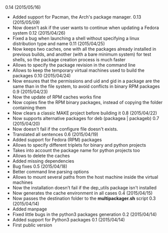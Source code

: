 0.14 (2015/05/16)
 * Added support for Pacman, the Arch's package manager.
0.13 (2015/05/09)
 * Now doesn't ask if the user wants to continue when updating a Fedora system
0.12 (2015/04/26)
 * Fixed a bug when launching a shell without specifying a linux distribution type and name 
0.11 (2015/04/25)
 * Now keeps two caches, one with all the packages already installed in previous builds, and another (with a bare minimum system) for test shells, so the package creation process is much faster
 * Allows to specify the package revision in the command line
 * Allows to keep the temporary virtual machines used to build the packages
0.10 (2015/04/24)
 * Now ensures that the permissions and uid and gid in a package are the same than in the file system, to avoid conflicts in binary RPM packages
0.9 (2015/04/23)
 * Now the update of RPM caches works fine
 * Now copies fine the RPM binary packages, instead of copying the folder containing them
 * Now clears a classic MAKE project before building it
0.8 (2015/04/22)
 * Now supports alternative packages for deb (packagea | packageb)
0.7 (2015/04/20)
 * Now doesn't fail if the configure file doesn't exists.
 * Translated all sentences
0.6 (2015/04/19)
 * Added support for Fedora (RPM) packages
 * Allows to specify different triplets for binary and python projects
 * Takes into account the package name for python projects too
 * Allows to delete the caches
 * Added missing dependencies
 * Bug fixes
0.5 (2015/04/18)
 * Better command line parsing options
 * Allows to mount several paths from the host machine inside the virtual machines
 * Now the installation doesn't fail if the dep_utils package isn't installed
 * Now generates the cache environment in all cases
0.4 (2015/04/15)
 * Now passes the destination folder to the **multipackager.sh** script
0.3 (2015/04/14)
 * Added manpage
 * Fixed little bugs in the python3 packages generation
0.2 (2015/04/14)
 * Added support for Python3 packages
0.1 (2015/04/14)
 * First public version
